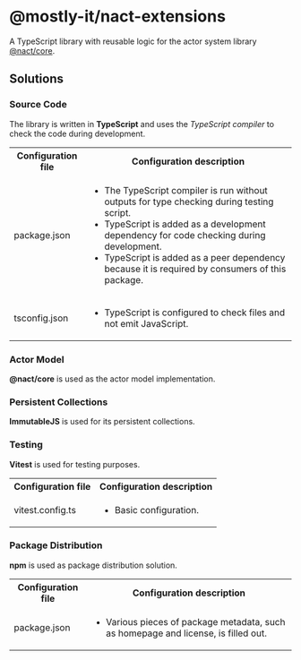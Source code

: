 # @mostly-it/nact-extensions

A TypeScript library with reusable logic for the actor system library [@nact/core](https://www.npmjs.com/package/@nact/core).

## Solutions

### Source Code

The library is written in **TypeScript** and uses the _TypeScript compiler_ to check the code during development.

<table>
  <tr>
    <th>Configuration file</th>
    <th>Configuration description</th>
  </tr>
  <tr>
    <td>package.json</td>
    <td><ul>
      <li>The TypeScript compiler is run without outputs for type checking during testing script.</li>
      <li>TypeScript is added as a development dependency for code checking during development.</li>
      <li>TypeScript is added as a peer dependency because it is required by consumers of this package.</li>
    </ul></td>
  </tr>
  <tr>
    <td>tsconfig.json</td>
    <td><ul>
      <li>TypeScript is configured to check files and not emit JavaScript.</li>
    </ul></td>
  </tr>
</table>

### Actor Model

**@nact/core** is used as the actor model implementation.

### Persistent Collections

**ImmutableJS** is used for its persistent collections.

### Testing

**Vitest** is used for testing purposes.

<table>
  <tr>
    <th>Configuration file</th>
    <th>Configuration description</th>
  </tr>
  <tr>
    <td>vitest.config.ts</td>
    <td><ul>
      <li>Basic configuration.</li>
    </ul></td>
  </tr>
</table>

### Package Distribution

**npm** is used as package distribution solution.

<table>
  <tr>
    <th>Configuration file</th>
    <th>Configuration description</th>
  </tr>
  <tr>
    <td>package.json</td>
    <td><ul>
      <li>Various pieces of package metadata, such as homepage and license, is filled out.</li>
    </ul></td>
  </tr>
</table>
